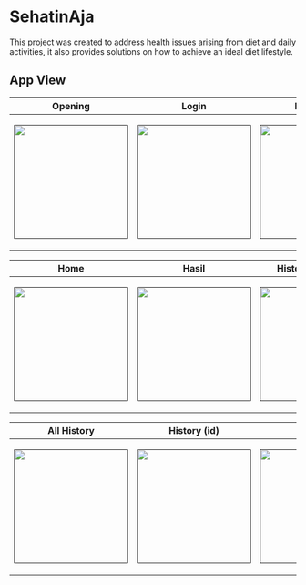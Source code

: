 
# SehatinAja

This project was created to address health issues arising from diet and daily activities, it also provides solutions on how to achieve an ideal diet lifestyle.


## App View
<table  align="center">
        <thead>
            <tr>
                <th>Opening</th>
                <th>Login</th>
				<th>Registrasi</th>
            </tr>
        </thead>
        <tbody>
            <tr>
                <td><p align="center"><a href="" target="_blank"><img src="https://i.postimg.cc/8cWSmLRL/Authentikasi-0.png" width="200"></a></p></td>
				<td><p align="center"><a href="" target="_blank"><img src="https://i.postimg.cc/VsbmwPx5/Authentikasi-1.png" width="200"></a></p></td>
				<td><p align="center"><a href="" target="_blank"><img src="https://i.postimg.cc/PrWHLzrj/Authentikasi-2.png" width="200"></a></p></td>
            </tr>
        </tbody>
    </table>


<table  align="center">
        <thead>
            <tr>
                <th>Home</th>
                <th>Hasil</th>
				<th>History (kososng)</th>
            </tr>
        </thead>
        <tbody>
            <tr>
                <td><p align="center"><a href="" target="_blank"><img src="https://i.postimg.cc/59C09ChB/Generate-rekomendasi-makanan.png" width="200"></a></p></td>
				<td><p align="center"><a href="" target="_blank"><img src="https://i.postimg.cc/tgTGmKdq/Generate-3.png" width="200"></a></p>
</td>
				<td><p align="center"><a href="" target="_blank"><img src="https://i.postimg.cc/tJ00J7KJ/History-0.png" width="200"></a></p>
</td>
            </tr>
        </tbody>
    </table>

<table  align="center">
        <thead>
            <tr>
                <th>All History</th>
                <th>History (id)</th>
				<th>Profile</th>
            </tr>
        </thead>
        <tbody>
            <tr>
                <td><p align="center"><a href="" target="_blank"><img src="https://i.postimg.cc/dVJYGkLT/History-1.png" width="200"></a></p></td>
				<td><p align="center"><a href="" target="_blank"><img src="https://i.postimg.cc/j5n0RykB/History-2.png" width="200"></a></p>
</td>
				<td><p align="center"><a href="" target="_blank"><img src="https://i.postimg.cc/KcLSVrTM/Profile.png" width="200"></a></p>
</td>
            </tr>
        </tbody>
    </table>
<br/>
